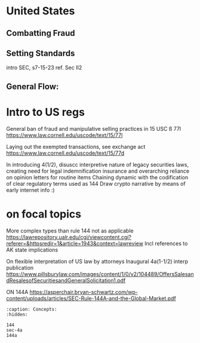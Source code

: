 # United States

## Combatting Fraud


## Setting Standards
intro SEC, s7-15-23 ref. Sec II2


## General Flow:

# Intro to US regs

General ban of fraud and manipulative selling practices in 15 USC ß 77l
https://www.law.cornell.edu/uscode/text/15/77l

Laying out the exempted transactions, see exchange act
https://www.law.cornell.edu/uscode/text/15/77d


In introducing 4(1/2), disuscc interpretive nature of legacy securities laws, creating need for legal indemnification insurance and overarching reliance on opinion letters for routine items
Chaining dynamic with the codification of clear regulatory terms used as 144
Draw crypto narrative by means of early internet info :)

# on focal topics 

More complex types than rule 144 not as applicable
https://lawrepository.ualr.edu/cgi/viewcontent.cgi?referer=&httpsredir=1&article=1943&context=lawreview
Incl references to AK state implications


On flexible interpretation of US law by attorneys
Inaugural 4a(1-1/2) interp publication
https://www.pillsburylaw.com/images/content/1/0/v2/104489/OffersSalesandResalesofSecuritiesandGeneralSolicitation1.pdf





ON 144A
https://asperchair.bryan-schwartz.com/wp-content/uploads/articles/SEC-Rule-144A-and-the-Global-Market.pdf








```{toctree}
:caption: Concepts:
:hidden:

144
sec-4a
144a
```
